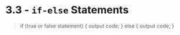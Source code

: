 # 3.3 - `if-else` Statements
> if (true or false statement) 
{
    output code;
}
else 
{
output code;
}